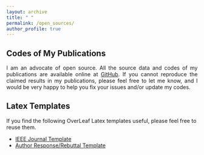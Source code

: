 ```yaml
---
layout: archive
title: " "
permalink: /open_sources/
author_profile: true
---
```


## Codes of My Publications

<html><body><p align="justify"> 
I am an advocate of open source. All the source data and codes of my publications are available online at <a href="https://github.com/Spratm-Asleaf">GitHub</a>. If you cannot reproduce the claimed results in my publications, please feel free to let me know, and I would be very happy to help you fix your issues and/or update my codes.
</p></body> </html> 

## Latex Templates

If you find the following OverLeaf Latex templates useful, please feel free to reuse them.

- [IEEE Journal Template](https://www.overleaf.com/read/pgyszvpppfzh#9be893)
- [Author Response/Rebuttal Template](https://www.overleaf.com/read/ykqtyqkpnwyr#47dfb3)
